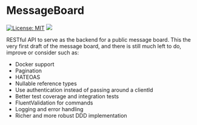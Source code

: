 # MessageBoard
[![License: MIT](https://img.shields.io/badge/License-MIT-yellow.svg)](https://opensource.org/licenses/MIT)
![](https://github.com/Compusa/MessageBoard/workflows/ASP.NET%20Core%20CI/badge.svg)

RESTful API to serve as the backend for a public message board. This the very first draft of the message board, and there is still much left to do, improve or consider such as:

* Docker support
* Pagination
* HATEOAS
* Nullable reference types
* Use authentication instead of passing around a clientId
* Better test coverage and integration tests
* FluentValidation for commands
* Logging and error handling
* Richer and more robust DDD implementation
